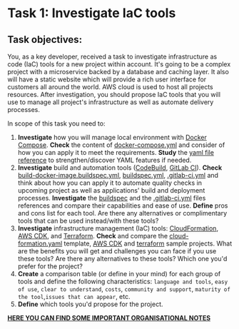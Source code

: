 # Task 1: Investigate IaC tools

## Task objectives:

You, as a key developer, received a task to investigate infrastructure as code (IaC) tools for a new project within account.
It's going to be a complex project with a microservice backed by a database and caching layer. It also will have a static website which will provide a rich user interface for customers all around the world.
AWS cloud is used to host all projects resources. 
After investigation, you should propose IaC tools that you will use to manage all project's infrastructure as well as automate delivery processes.

In scope of this task you need to:

1. **Investigate** how you will manage local environment with [Docker Compose](https://docs.docker.com/compose/).
**Check** the content of [docker-compose.yml](docker-compose.yml) and consider of how you can apply it to meet the requirements.
**Study** the [yaml file reference](https://yaml.org/spec/1.2.2/) to strengthen/discover YAML features if needed.
2. **Investigate** build and automation tools ([CodeBuild](https://docs.aws.amazon.com/codebuild/index.html), [GitLab CI](https://docs.gitlab.com/ee/ci/)).
**Check** [build-docker-image.buildspec.yml](build-docker-image.buildspec.yml), [buildspec.yml](buildspec.yml), [.gitlab-ci.yml](.gitlab-ci.yml) and think about how you can apply it to automate quality checks in upcoming project as well as applications' build and deployment processes. 
**Investigate** the [buildspec](https://docs.aws.amazon.com/codebuild/latest/userguide/build-spec-ref.html) and the [.gitlab-ci.yml](https://docs.gitlab.com/ee/ci/yaml/gitlab_ci_yaml.html) files references and compare their capabilities and ease of use.
**Define** pros and cons list for each tool. Are there any alternatives or complimentary tools that can be used instead/with these tools?
3. **Investigate** infrastructure management (IaC) tools: [CloudFormation](https://docs.aws.amazon.com/AWSCloudFormation/latest/UserGuide/Welcome.html), [AWS CDK](https://docs.aws.amazon.com/cdk/v2/guide/getting_started.html), and [Terraform](https://developer.hashicorp.com/terraform/tutorials?product_intent=terraform).
**Check** and compare the [cloud-formation.yaml](cloud-formation.yaml) template, [AWS CDK](cdk-app-sample) and [terraform](terraform-app-sample/examples/complete) sample projects.
What are the benefits you will get and challenges you can face if you use these tools? Are there any alternatives to these tools? Which one you'd prefer for the project?
4. **Create** a comparison table (or define in your mind) for each group of tools and define the following characteristics: `language and tools`, `easy of use`, `clear to understand`, `costs`, `community and support`, `maturity of the tool`,`issues that can appear`, etc.
5. **Define** which tools you'd propose for the project.

**[HERE YOU CAN FIND SOME IMPORTANT ORGANISATIONAL NOTES](../../../ORG-NOTES.md)**
